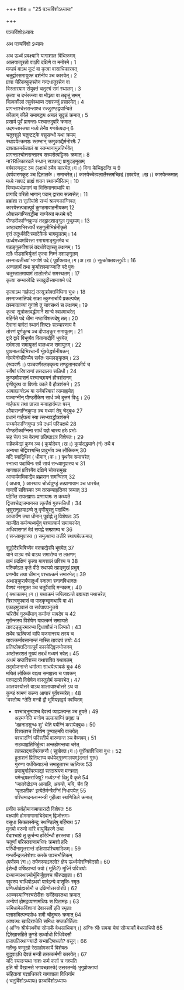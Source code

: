 +++
title = "25 पञ्चविंशोऽध्यायः"

+++





पञ्चविंशोऽध्यायः  




  
अथ पञ्चविंशो ऽध्यायः  
  
अथ ऊर्ध्वं प्रवक्ष्यामि यागाशाल विधिक्रमम्  
आलयात्पूरतो वाऽपि दक्षिणे वा मनोरमे। 1  
मण्डपं वाऽथ कूटं वा कृत्वा वासाधिकारवत्  
चतुर्द्वारसमायुक्तं दर्शनीय ञ्च कारयेत्। 2  
प्रापा चेत्किष्कुहस्तेन नन्दधातुरसेन वा  
विस्तारयाम संयुक्तं चतुरश्रं समं स्थालम्। 3  
कृत्वा च दर्भरज्ज्वा वा मौञ्ज्या वा तदृजुं समम्  
बिल्वकीलां त्सुवंस्थाप्य दशरज्जुं प्रसारयेत्। 4  
प्रागन्ताश्चेत्तरान्ताश्च रज्जुरण्ठद्वयान्विते  
कीलान् कीले समाबद्ध्य अचलं सुदृडं क्रमात्। 5  
प्रसार्य पूर्वं प्रागन्ताः पश्चात्तदुपरि क्रमात्  
उदगन्तास्तथा मध्ये तेनैव गणयेत्पदान् 6  
चतुश्शूले चतुष्टट्के वसुसन्धौ यथा क्रमम्  
स्थापयेत्क्रमशः स्तम्भान् क्रमुकाद्यैर्मनोरमैः 7  
दशतालमर्कतालं वा स्तम्भानामुन्नतिर्भवेत्  
प्रागन्ताश्चोत्तरान्ताश्च सन्न्यसेत्पट्टिकाः क्रमात्। 8  
ना?Rलिकारदलै रन्ध्रान् सञ्छाद्य प्रागुदङ्मुखम्  
वर्षवारणकूट ञ्च (रक्षार्थ ञ्चैव कारयेत्।ग।) विना केचिद्वदन्ति च 9  
(वर्षवारणकूट ञ्च द्वितालके। समाचरेत्।) कारयेच्चेत्पलालैस्तमच्छिद्रं (छादयेत् ।ख।) कारयेत्क्रमात्  
मध्ये नवपदं ब्राह्मं शयन स्थानमीरितम्। 10  
बिम्बाध्यर्धप्रमाणं वा भित्तिमानमथापि वा  
प्रागादि परितो भागान् पदान् द्वाराय सन्न्यसेत्। 11  
ब्रह्मंशा त्त त्तृतीयांशे सभ्यं श्रामणकाग्निवत्  
कारयेत्तत्पदात्पूर्वं कुण्डमावाहनीयकम् 12  
औपासनाग्निवद्धीमा नाग्नेय्यां मध्यमे पदे  
पौण्डरीकाग्निकुण्डं तद्द्वादशाङ्गुल मुच्छ्रयम्। 13  
अष्टादशभिरध्यर्धै रङ्गुलीभिर्भ्रमीकृते  
वृत्तं तदूर्ध्ववेदिःस्यादेकैकं भागमुन्नतम्। 14  
ऊर्ध्वमध्यमविस्ता रमाश्रमाङ्गुलमेव च  
षडङ्गुलवीशालं तदधोवेद्यास्तु लक्षणम्। 15  
दलैः षोडशभिर्युक्तं कृत्वा निम्नं दशाङ्गुलम्  
तस्मात्प्रतीच्यां भागांशे पदे ( पूर्वोक्तवत्।ग।अ।ख।) सूत्कोक्तवत्सुधीः। 16  
अन्वाहार्यं तथा कुर्यात्तस्माज्जाति पदे पुनः  
चतुस्तालमायामं तालोत्सेधं समस्थलम्। 17  
कृत्वा सम्भारवेदिः स्यादुदीच्यामाश्रमे पदे  
  
  
कृत्वाऽथ गार्हपद्यं तत्सूक्रोक्तविधिना भुधः। 18  
तस्माज्जातिपदे साक्षा त्कुम्भार्चायै प्रकल्पयेत्  
तस्मात्प्राच्यां युगांशे तु चावसथ्यं स लक्षणम्। 19  
कृत्वा सूत्रोक्तवद्धीमानै शान्ये श्वभ्रमाचरेत्  
बहिर्गते पदे धीमा नष्टाविंशत्पदेषु तत्। 20  
देवानां पार्षदां स्थानं शिष्टाः सञ्चारणाय वै  
तोरणं पूर्णकुम्ब ञ्च दीपाङ्कुर समायुतम्। 21  
द्वारे द्वारे विभूष्यैव वितानाद्यैर्वि भूषयेत्  
दर्भमाला समायुक्तं बालध्वज समायुतम्। 22  
पुष्पमालादिभिश्चान्यै र्भूषयेद्धर्शनीयकम्  
गोमयेनोपलिप्यैव सर्वतः समलङ्कृतम्। 23  
(रूपवर्णैः।) पञ्चवर्णैरलङकृत्य तण्डुलानवकीर्य च  
सर्वेषां परिवाराणां तत्तदालय सन्निधौ। 24  
कुण्डमौपासनं पश्चाच्छायनं हौत्रशंसनम्  
वृणीयुरथ वा विष्णोः काले वै हौत्रशंसने। 25  
आवाह्यान्तेऽथ वा सर्वपरिवारां त्समाह्वयेत्  
पञ्चाग्नीन् पौण्डरीकेण सार्ध ञ्चे दुत्तमं विधुः। 26  
गार्हपत्य तथा प्राच्या मन्वाहार्यमतः परम्  
औपासनाग्निकुण्ड ञ्च मध्यमं तेषु चेद्बुधः 27  
प्रधानं गार्हपत्यं स्या त्सभ्यवद्धौत्रशंसने  
सभ्यमेकाग्निगुण्ड ञ्चे दधमं परिचक्षथे 28  
पौण्डरीकाग्निना सार्धं यज्ञे चास्य हरेः प्रभोः  
सह चेत्प ञ्च बेराणां प्रतिष्ठाऽत्र विशेषतः। 29  
सहैकवेद्यां कुम्भ ञ्च ( कुर्यादेवम्।ख।) कुर्यादद्ध्याने (नं) तथै व  
अन्यथा चेद्विवश्यन्ति प्रादुर्भाव ञ्च लौकिकम् 30  
यदि स्वाद्विधिव ( धीमान्।क। ) पृथगेव समाचरेत्  
स्नात्वा पदार्थिनः सर्वे सायं सन्ध्यामुपास्य च 31  
यागशालं प्रविश्यैव दक्षिणे चोत्तरामुखः  
आचार्यमभिवाद्यैव ब्रह्मसन समन्वितम् 32  
( अधाय, ) आस्थाय चोर्ध्वपुण्ड्रं तत्प्राणायाम ञ्च धारयेत्  
गायत्रीं सशिस्का ञ्च तत्सव्याहृतिकां क्रमात् 33  
पठेत्र्ति रायतप्राणः प्राणायामः स कथ्यते  
द्विजश्चेद्यजमानस्त त्कृत्तैवं गुरुसन्निधौ। 34  
भूसुरानुज्ञयाऽन्ये तु वृणीयुस्तु पदार्थिनः  
आचार्येण तथा धीमान् पूर्वाह्णे तु विशेषतः 35  
यञ्जीत कर्मण्यध्वर्यून् पश्चात्कर्म समाचरभेत्  
अधिवासगतं देवं सयह्ने सम्प्रणम्य च 36  
( सन्ध्यामुपास्य।) समुत्थाप्य तत्तीरे स्थापयेत्क्रमात्  
  
  
शुद्धोदैरभिषिच्यैव वस्त्राद्यैरपि भूषयेत् 37  
याने वाऽथ रथे वाऽथ समारोप्य स लक्षणम्  
ग्रामं प्रदक्षिणं कृत्वा यागशालं प्रविश्य च 38  
पश्चिमेऽल कृते पीठे स्थापये त्प्राङ्मुखं प्रभुम्  
प्रणम्यैव तथा धीमान् पश्चात्कर्म समारभेत्। 39  
अथाङ्कुरार्पणादूर्ध्वं स्नात्वा स्नानविधानतः  
वैष्णवं नरसूक्त ञ्च चतुर्वेदादि मन्त्रकम्। 40  
( यथाकामम्।ग।) यथाक्रमं जपित्वाऽन्ते ब्रह्मयज्ञ मथाचरेत्  
त्रिरात्रमुपवासं वा पादकृच्छ्रमथापि वा 41  
एकाहमुपवासं वा सर्वपापपनुत्तये  
चरित्तैवं गुरुर्धीमान् कर्मान्तं यावदेव च 42  
गुरोन्तस्य विशेषेण यावत्कर्म समाप्यते  
तावदङ्कुरमारभ्य द्विधाशौचं न लिप्यते। 43  
तथैव ऋत्विजां वापि यजमानस्य तस्य च  
यावत्कर्मावसानान्तं नास्ति तावदघं तयोः 44  
प्रतिष्ठोक्तदिनात्पूर्वं कारयेद्द्विजभोजनम्  
अष्टोत्तरशतं मुख्यं तदर्धं मध्यमं भवेत्। 45  
अधमं सप्तविंशच्च यथाशक्ति यथाबलम्  
तद्भोजनान्ते धर्मात्मा साधयेत्पावकं बुधः 46  
मथितं लोकिकं वाऽथ समाहृत्य च पावकम्  
पश्चद्रात्रौ विशेषेण वास्तुहोमं समारभेत्। 47  
आलयस्योत्तरे वाऽथ शालायाश्चोत्तरे ऽथ वा  
कुण्डं श्रामणं कल्प्य आघारं पूर्ववच्चरेत्। 48  
'वस्तोष्प *तेति मन्त्रौ द्वौ भूमियज्ञद्वयं क्वचितम्  
* पश्चाद्भूम्याश्च दैवत्यं व्याह्यत्यन्त ञ्च हूयते। 49  
अहमग्नेति मन्त्रेण उल्कयाग्निं प्रगृह्य च  
'दहनादशुन्धः शु' धेति पर्यग्निं करायेद्बुधः। 50  
विश्वतश्च विशेषेण पुण्याहमपि वाचयेत्  
पश्चादग्निं परिस्तीर्य वारुणान्त ञ्च वैष्णवम्। 51  
सहव्याहृतिभिर्हुत्वा अन्तहोमन्तथा चरेत्  
ततस्तद्गार्हपत्याग्नौ ( सूत्रोक्त।ग।) पूर्वोक्तविधिना बुधः। 52  
हुताशनं प्रितिष्टाप्य वर्धयेद्गुरुणालयम्(दनलं गुरुः)  
गुरुणा वर्धयित्वाऽन्ते समाहूताश्च ऋत्विजः 53  
प्रणायुर्गार्हपत्याद्यां स्तदाश्रयण मन्त्रवत्  
यमेन्द्रयक्षराजिषु? मध्येऽग्नो दिक्षु वै कृते 54  
'जातवेदोऽग्न आयाहि, अयन्ते, मयि, चैव हि  
'घृतप्रतीक' इत्येतैर्मन्त्रैरग्निं निधापयेत् 55  
पश्चिमादनलान्मन्त्री गृहीत्वा स्थणिडिले क्रमात्  
  
  
प्रणीय सर्वहोमानामाघारादौ विशेषतः 56  
वक्ष्यामि होममाणामाघिदेवान् द्विजोत्तमाः  
वसुधा सिकतस्येन्दुः स्थण्डिलेषु बर्हिष्वथ 57  
मुनयो वरुणो वारि वायुर्विहरणे तथा  
वेदाश्चाग्रे तु कूर्चन्य हरिर्ग्रन्धौ हरस्तथा। 58  
चतुर्णां परिस्तराणामधिपः क्रमशो हरिः  
परिधीनामुत्तरान्तं दक्षिणापश्चिमादिकम्। 59  
गन्धर्वेन्द्रजलेशेशाः करके पाञ्चभौतिकम्  
(पर्णस्य ?ग।) तर्पणस्याऽनलो? ज्ञेय ऊर्ध्वयोरग्निवेदसौ। 60  
ईशेन्दौ वर्षिष्ठाभ्यां त्रयो ( मूर्तिः?) मूर्ध्नि पवित्रयोः  
दध्याज्यस्थाल्योर्भूमिर्जुह्वाश्च श्रीरुदाहृता। 61  
स्रुवस्य चाधिपोऽथर्वा पात्रेऽन्ये वासुकिः स्मृतः  
प्रणिध्योर्ब्रह्मसोमौ च दक्षिणोत्तरयोरपि। 62  
आज्यस्याग्निश्चरोरीशः सर्वेदेवास्तथा क्रमात्  
अन्येषां होमद्रव्याणामधिपः स पितामहः। 63  
समिधामेकविंशानां देवास्सर्वे इति स्मृताः  
पलाशबिल्पन्यग्रोधः शमी चौदुम्बरः क्रमात् 64  
अश्वत्थः खादिरश्चेति समिधः सप्तकीर्तिताः  
( अग्निः श्रीर्यमथर्वेषां सोमार्के वेधसाधिपान्।) अग्निः श्रीः समया येषां सौम्यार्कौ वेधसाधिपौ 65  
द्विरेखासहिते कुण्डे ऊर्ध्वाधो विधिवेदसौ  
प्रजापतिरथाग्न्यादौ सभ्यादिष्वधतो? वसून्। 66  
गर्तेन्दुः षण्मुखो रेखाहोमकार्ये विशेषतः  
बुद्ध्वाऽधि दैवतं मन्त्री तत्तत्कर्मणी कारयेत्। 67  
यदि स्यादन्यथा नाशः कर्म कर्ता च नश्यति  
इति श्री वैखानसे भगवच्छास्त्रे( उत्तरतन्त्रे) भृगुप्रोक्तायां  
संहितायां यज्ञाधिकारे यागशाला विधिर्नाम  
( चतुर्विंशोऽध्यायः) प़ञ्चविंशोऽध्यायः  
